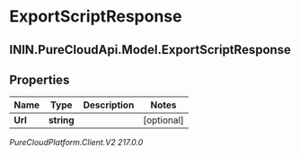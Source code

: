 # ExportScriptResponse

## ININ.PureCloudApi.Model.ExportScriptResponse

## Properties

|Name | Type | Description | Notes|
|------------ | ------------- | ------------- | -------------|
| **Url** | **string** |  | [optional] |



_PureCloudPlatform.Client.V2 217.0.0_
